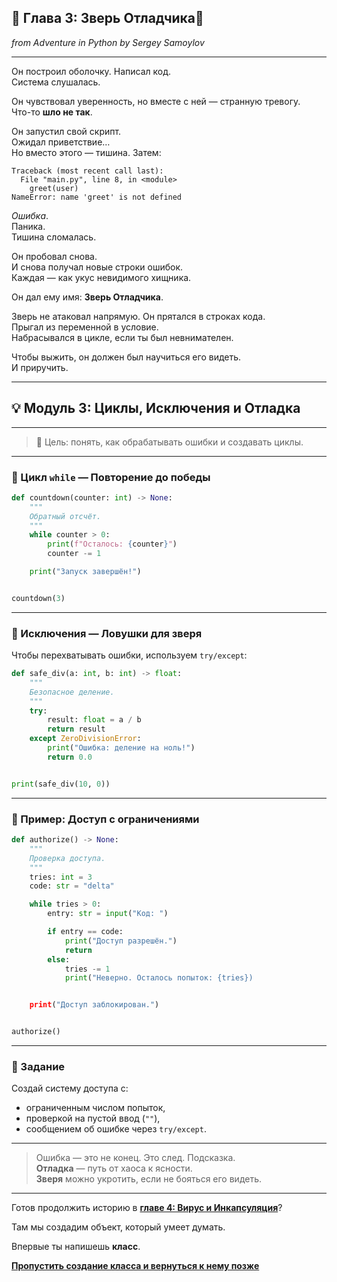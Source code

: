 ## 📖 Глава 3: Зверь Отладчика🦁

 *from Adventure in Python by Sergey Samoylov*

---

Он построил оболочку. Написал код.  
Система слушалась.

Он чувствовал уверенность, но вместе с ней — странную тревогу.  
Что-то **шло не так**.

Он запустил свой скрипт.  
Ожидал приветствие…  
Но вместо этого — тишина. Затем:

```
Traceback (most recent call last):
  File "main.py", line 8, in <module>
    greet(user)
NameError: name 'greet' is not defined
```

_Ошибка_.  
Паника.  
Тишина сломалась.

Он пробовал снова.  
И снова получал новые строки ошибок.  
Каждая — как укус невидимого хищника.

Он дал ему имя: **Зверь Отладчика**.

Зверь не атаковал напрямую. Он прятался в строках кода.  
Прыгал из переменной в условие.  
Набрасывался в цикле, если ты был невнимателен.

Чтобы выжить, он должен был научиться его видеть.  
И приручить.

---

## 💡 Модуль 3: Циклы, Исключения и Отладка

---

> 🎯 Цель: понять, как обрабатывать ошибки и создавать циклы.

---

### 🔹 Цикл `while` — Повторение до победы

```python
def countdown(counter: int) -> None:
    """
    Обратный отсчёт.
    """
    while counter > 0:
        print(f"Осталось: {counter}")
        counter -= 1

    print("Запуск завершён!")


countdown(3)
```

---

### 🔹 Исключения — Ловушки для зверя

Чтобы перехватывать ошибки, используем `try/except`:

```python
def safe_div(a: int, b: int) -> float:
    """
    Безопасное деление.
    """
    try:
        result: float = a / b
        return result
    except ZeroDivisionError:
        print("Ошибка: деление на ноль!")
        return 0.0


print(safe_div(10, 0))
```

---

### 🔹 Пример: Доступ с ограничениями

```python
def authorize() -> None:
    """
    Проверка доступа.
    """
    tries: int = 3
    code: str = "delta"

    while tries > 0:
        entry: str = input("Код: ")

        if entry == code:
            print("Доступ разрешён.")
            return
        else:
            tries -= 1
            print("Неверно. Осталось попыток: {tries})


    print("Доступ заблокирован.")


authorize()
```

---

### 🧠 Задание

Создай систему доступа с:
- ограниченным числом попыток,
- проверкой на пустой ввод (`""`),
- сообщением об ошибке через `try/except`.

---

> Ошибка — это не конец. Это след. Подсказка.  
> **Отладка** — путь от хаоса к ясности.  
> **Зверя** можно укротить, если не бояться его видеть.

---

Готов продолжить историю в [**главе 4: Вирус и Инкапсуляция**](Chapter_04.md)?  

Там мы создадим объект, который умеет думать.  

Впервые ты напишешь **класс**.

[**Пропустить создание класса и вернуться к нему позже**](Chapter_05.md)
